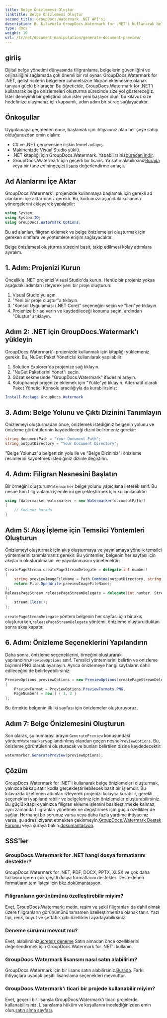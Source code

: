 ```yaml
---
title: Belge Önizlemesi Oluştur
linktitle: Belge Önizlemesi Oluştur
second_title: GroupDocs.Watermark .NET API'si
description: Bu kılavuzla GroupDocs.Watermark for .NET'i kullanarak belge önizlemelerini nasıl oluşturacağınızı öğrenin. Belge güvenliğinizi ve yönetiminizi zahmetsizce geliştirin.
type: docs
weight: 10
url: /tr/net/document-manipulation/generate-document-preview/
---
```

## giriiş
Dijital belge yönetimi dünyasında filigranlama, belgelerin güvenliğini ve orijinalliğini sağlamada çok önemli bir rol oynar. GroupDocs.Watermark for .NET, geliştiricilerin belgelere zahmetsizce filigran eklemesine olanak tanıyan güçlü bir araçtır. Bu öğreticide, GroupDocs.Watermark for .NET'i kullanarak belge önizlemeleri oluşturma sürecinde size yol göstereceğiz. İster deneyimli bir geliştirici olun ister yeni başlıyor olun, bu kılavuz size hedefinize ulaşmanız için kapsamlı, adım adım bir süreç sağlayacaktır.
## Önkoşullar
Uygulamaya geçmeden önce, başlamak için ihtiyacınız olan her şeye sahip olduğunuzdan emin olalım:
- C# ve .NET çerçevesine ilişkin temel anlayış.
- Makinenizde Visual Studio yüklü.
- .NET kitaplığı için GroupDocs.Watermark. Yapabilirsiniz[buradan indir](https://releases.groupdocs.com/Watermark/net/).
-  GroupDocs.Watermark için geçerli bir lisans. Ya satın alabilirsiniz[Burada](https://purchase.groupdocs.com/buy) veya bir tane edinin[geçici lisans](https://purchase.groupdocs.com/temporary-license/) değerlendirme amaçlı.
## Ad Alanlarını İçe Aktar
GroupDocs.Watermark'ı projenizde kullanmaya başlamak için gerekli ad alanlarını içe aktarmanız gerekir. Bu, kodunuza aşağıdaki kullanma yönergelerini ekleyerek yapılabilir:
```csharp
using System;
using System.IO;
using GroupDocs.Watermark.Options;
```
Bu ad alanları, filigran eklemek ve belge önizlemeleri oluşturmak için gereken sınıflara ve yöntemlere erişim sağlayacaktır.

Belge önizlemesi oluşturma sürecini basit, takip edilmesi kolay adımlara ayıralım.
## 1. Adım: Projenizi Kurun
Öncelikle .NET projenizi Visual Studio'da kurun. Henüz bir projeniz yoksa aşağıdaki adımları izleyerek yeni bir proje oluşturun:
1. Visual Studio'yu açın.
2. "Yeni bir proje oluştur"a tıklayın.
3. "Konsol Uygulaması (.NET Core)" seçeneğini seçin ve "İleri"ye tıklayın.
4. Projenize bir ad verin ve kaydedileceği konumu seçin, ardından "Oluştur"u tıklayın.
## Adım 2: .NET için GroupDocs.Watermark'ı yükleyin
GroupDocs.Watermark'ı projenizde kullanmak için kitaplığı yüklemeniz gerekir. Bu, NuGet Paket Yöneticisi kullanılarak yapılabilir:
1. Solution Explorer'da projenize sağ tıklayın.
2. "NuGet Paketlerini Yönet"i seçin.
3. Gözat sekmesinde "GroupDocs.Watermark" ifadesini arayın.
4. Kütüphaneyi projenize eklemek için "Yükle"ye tıklayın.
Alternatif olarak Paket Yönetici Konsolu aracılığıyla da kurabilirsiniz:
```powershell
Install-Package GroupDocs.Watermark
```
## 3. Adım: Belge Yolunu ve Çıktı Dizinini Tanımlayın
Önizlemeyi oluşturmadan önce, önizlemek istediğiniz belgenin yolunu ve önizleme görüntülerinin kaydedileceği dizini belirtmeniz gerekir:
```csharp
string documentPath = "Your Document Path";
string outputDirectory = "Your Document Directory";
```
"Belge Yolunuz"u belgenizin yolu ile ve "Belge Dizininiz"i önizleme resimlerini kaydetmek istediğiniz dizinle değiştirin.
## 4. Adım: Filigran Nesnesini Başlatın
Bir örneğini oluşturun`Watermarker` belge yolunu yapıcısına ileterek sınıf. Bu nesne tüm filigranlama işlemlerini gerçekleştirmek için kullanılacaktır:
```csharp
using (Watermarker watermarker = new Watermarker(documentPath))
{
    // Kodunuz burada
}
```
## Adım 5: Akış İşleme için Temsilci Yöntemleri Oluşturun
Önizlemeyi oluşturmak için akış oluşturmaya ve yayınlamaya yönelik temsilci yöntemlerini tanımlamanız gerekir. Bu yöntemler, belgenin her sayfası için akışların oluşturulmasını ve yayınlanmasını yönetecektir:
```csharp
CreatePageStream createPageStreamDelegate = delegate(int number)
{
    string previewImageFileName = Path.Combine(outputDirectory, string.Format("page{0}.png", number));
    return File.OpenWrite(previewImageFileName);
};
ReleasePageStream releasePageStreamDelegate = delegate(int number, Stream stream)
{
    stream.Close();
};
```
`createPageStreamDelegate` yöntem belgenin her sayfası için bir akış oluştururken,`releasePageStreamDelegate` yöntemi, önizleme oluşturulduktan sonra akışı kapatır.
## 6. Adım: Önizleme Seçeneklerini Yapılandırın
 Daha sonra, önizleme seçeneklerini, örneğini oluşturarak yapılandırın.`PreviewOptions` sınıf. Temsilci yöntemlerini belirtin ve önizleme biçimini PNG olarak ayarlayın. Ayrıca önizlemeye hangi sayfaların dahil edileceğini de belirleyebilirsiniz:
```csharp
PreviewOptions previewOptions = new PreviewOptions(createPageStreamDelegate, releasePageStreamDelegate)
{
    PreviewFormat = PreviewOptions.PreviewFormats.PNG,
    PageNumbers = new[] { 1, 2 }
};
```
Bu örnekte belgenin ilk iki sayfası için önizlemeler oluşturuyoruz.
## Adım 7: Belge Önizlemesini Oluşturun
 Son olarak, şu numarayı arayın:`GeneratePreview` konusundaki yöntem`Watermarker`yapılandırılmış olandan geçen nesne`PreviewOptions`. Bu, önizleme görüntülerini oluşturacak ve bunları belirtilen dizine kaydedecektir:
```csharp
watermarker.GeneratePreview(previewOptions);
```
## Çözüm
GroupDocs.Watermark for .NET'i kullanarak belge önizlemeleri oluşturmak, yalnızca birkaç satır kodla gerçekleştirilebilecek basit bir işlemdir. Bu kılavuzda özetlenen adımları izleyerek projenizi kolayca kurabilir, gerekli seçenekleri yapılandırabilir ve belgeleriniz için önizlemeler oluşturabilirsiniz. Bu güçlü kitaplık yalnızca filigran ekleme işlemini basitleştirmekle kalmaz, aynı zamanda filigranları yönetmek ve değiştirmek için güçlü özellikler de sağlar.
 Herhangi bir sorunuz varsa veya daha fazla yardıma ihtiyacınız varsa, şu adresi ziyaret etmekten çekinmeyin:[GroupDocs.Watermark Destek Forumu](https://forum.groupdocs.com/c/watermark/19) veya şuraya bakın:[dokümantasyon](https://reference.groupdocs.com/Watermark/net/).
## SSS'ler
### GroupDocs.Watermark for .NET hangi dosya formatlarını destekler?
 GroupDocs.Watermark for .NET, PDF, DOCX, PPTX, XLSX ve çok daha fazlasını içeren çok çeşitli dosya formatlarını destekler. Desteklenen formatların tam listesi için bkz.[dokümantasyon](https://reference.groupdocs.com/Watermark/net/).
### Filigranların görünümünü özelleştirebilir miyim?
Evet, GroupDocs.Watermark; metin, resim ve şekil filigranları da dahil olmak üzere filigranların görünümünü tamamen özelleştirmenize olanak tanır. Yazı tipi, renk, boyut ve şeffaflık gibi özellikleri ayarlayabilirsiniz.
### Deneme sürümü mevcut mu?
 Evet, alabilirsiniz[ücretsiz deneme](https://releases.groupdocs.com/) Satın almadan önce özelliklerini değerlendirmek için GroupDocs.Watermark for .NET'i kullanın.
### GroupDocs.Watermark lisansını nasıl satın alabilirim?
 GroupDocs.Watermark için bir lisans satın alabilirsiniz.[Burada](https://purchase.groupdocs.com/buy). Farklı ihtiyaçlara uyacak çeşitli lisanslama seçenekleri mevcuttur.
### GroupDocs.Watermark'ı ticari bir projede kullanabilir miyim?
 Evet, geçerli bir lisansla GroupDocs.Watermark'ı ticari projelerde kullanabilirsiniz. Lisanslama hüküm ve koşullarını incelediğinizden emin olun.[satın alma sayfası](https://purchase.groupdocs.com/buy).
